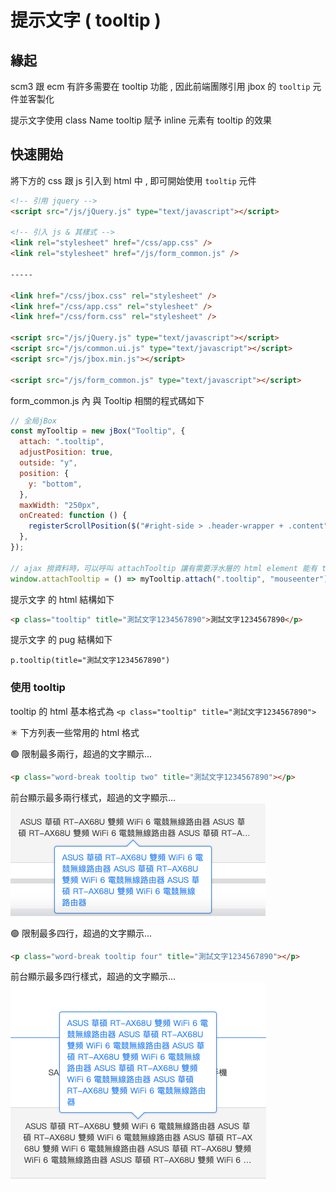 # 提示文字 ( tooltip )

## 緣起

scm3 跟 ecm 有許多需要在 tooltip 功能 , 因此前端團隊引用 jbox 的 `tooltip` 元件並客製化

提示文字使用 class Name tooltip 賦予 inline 元素有 tooltip 的效果

## 快速開始

將下方的 css 跟 js 引入到 html 中 , 即可開始使用 `tooltip` 元件

```html
<!-- 引用 jquery -->
<script src="/js/jQuery.js" type="text/javascript"></script>

<!-- 引入 js & 其樣式 -->
<link rel="stylesheet" href="/css/app.css" />
<link rel="stylesheet" href="/js/form_common.js" />

-----

<link href="/css/jbox.css" rel="stylesheet" />
<link href="/css/app.css" rel="stylesheet" />
<link href="/css/form.css" rel="stylesheet" />

<script src="/js/jQuery.js" type="text/javascript"></script>
<script src="/js/common.ui.js" type="text/javascript"></script>
<script src="/js/jbox.min.js"></script>

<script src="/js/form_common.js" type="text/javascript"></script>
```

form_common.js 內 與 Tooltip 相關的程式碼如下

```js
// 全局jBox
const myTooltip = new jBox("Tooltip", {
  attach: ".tooltip",
  adjustPosition: true,
  outside: "y",
  position: {
    y: "bottom",
  },
  maxWidth: "250px",
  onCreated: function () {
    registerScrollPosition($("#right-side > .header-wrapper + .content"), this);
  },
});

// ajax 撈資料時，可以呼叫 attachTooltip 讓有需要浮水層的 html element 能有 tooltip 的效果
window.attachTooltip = () => myTooltip.attach(".tooltip", "mouseenter");
```

提示文字 的 html 結構如下

```html
<p class="tooltip" title="測試文字1234567890">測試文字1234567890</p>
```

提示文字 的 pug 結構如下

```pug
p.tooltip(title="測試文字1234567890")

```

### 使用 tooltip

tooltip 的 html 基本格式為 `<p class="tooltip" title="測試文字1234567890">`

✳ 下方列表一些常用的 html 格式

🟢 限制最多兩行，超過的文字顯示...

```html
<p class="word-break tooltip two" title="測試文字1234567890"></p>
```

前台顯示最多兩行樣式，超過的文字顯示...
![限制最多兩行](tooltip/tooltip_wordbreak_two.png)

🟢 限制最多四行，超過的文字顯示...

```html
<p class="word-break tooltip four" title="測試文字1234567890"></p>
```

前台顯示最多四行樣式，超過的文字顯示...
![限制最多四行](tooltip/tooltip_wordbreak_four.png)
